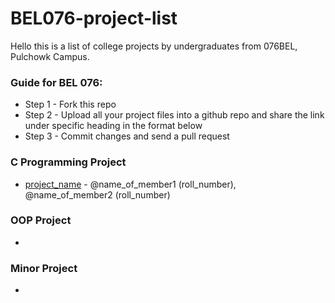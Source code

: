 # BEL076-project-list
Hello this is a list of college projects by undergraduates from 076BEL, Pulchowk Campus.
### Guide for BEL 076:
* Step 1 - Fork this repo
* Step 2 - Upload all your project files into a github repo and share the link under specific heading in the format below
* Step 3 - Commit changes and send a pull request

### C Programming Project
* [project_name](https://github.com/link_to_project) - @name_of_member1 (roll_number), @name_of_member2 (roll_number)

### OOP Project
*

### Minor Project
*
